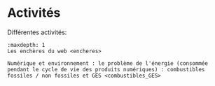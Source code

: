 # Activités

Différentes activités:

```{toctree}
:maxdepth: 1
Les enchères du web <encheres>

Numérique et environnement : le problème de l'énergie (consommée pendant le cycle de vie des produits numériques) : combustibles fossiles / non fossiles et GES <combustibles_GES>
```